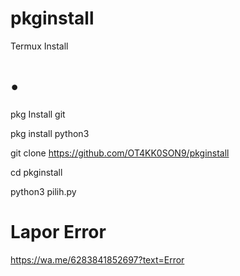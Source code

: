 # pkginstall
Termux Install

# • 
pkg Install git



pkg install python3


git clone https://github.com/OT4KK0SON9/pkginstall


cd pkginstall




python3 pilih.py
# Lapor Error
https://wa.me/6283841852697?text=Error
